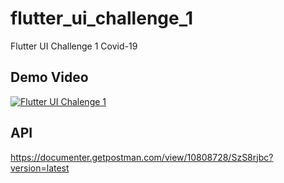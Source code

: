 # flutter_ui_challenge_1

Flutter UI Challenge 1
Covid-19

## Demo Video
[![Flutter UI Chalenge 1](https://img.youtube.com/vi/SUasCcuWuFY/0.jpg)](https://www.youtube.com/watch?v=SUasCcuWuFY)

## API
https://documenter.getpostman.com/view/10808728/SzS8rjbc?version=latest

